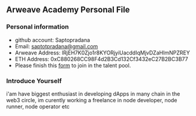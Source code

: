 ## Arweave Academy Personal File

### Personal information

- github account: Saptopradana
- Email: saptotpradana@gmail.com
- Arweave Address: lRjEH7K0Zjo1r8KYORjyiUacddIqMjvDZaHImNPZREY
- ETH Address: 0xC880268CC98F4d2B3Cd132Cf3432eC27B2BC3B77
- Please 
finish this 
[form](https://docs.google.com/forms/d/e/1FAIpQLSfWA5fIIcBgmRppm3jNz5vmf9Mai_QMVil-2pO4r7YKn_Zhtw/viewform?usp=sf_link) 
to join in the talent pool.
### Introduce Yourself
 i'am have biggest enthusiast in developing dApps in many chain in the web3 circle, im curently working a freelance in node developer, node runner, node operator etc
